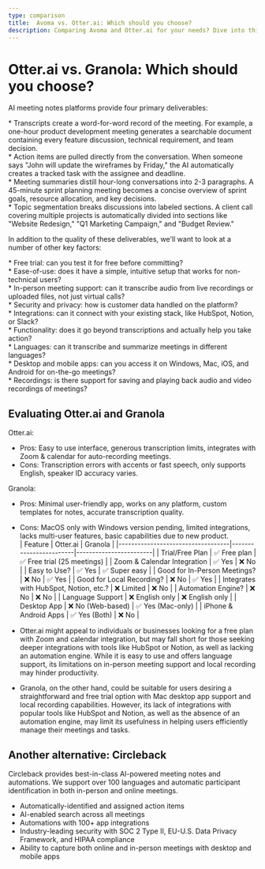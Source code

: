 ```yaml
---
type: comparison
title:  Avoma vs. Otter.ai: Which should you choose?
description: Comparing Avoma and Otter.ai for your needs? Dive into this article to evaluate both tools and discover an alternative, Circleback.
---
```


# Otter.ai vs. Granola: Which should you choose?  
AI meeting notes platforms provide four primary deliverables:  
  
* Transcripts create a word-for-word record of the meeting. For example, a one-hour product development meeting generates a searchable document containing every feature discussion, technical requirement, and team decision.  
* Action items are pulled directly from the conversation. When someone says "John will update the wireframes by Friday," the AI automatically creates a tracked task with the assignee and deadline.  
* Meeting summaries distill hour-long conversations into 2-3 paragraphs. A 45-minute sprint planning meeting becomes a concise overview of sprint goals, resource allocation, and key decisions.  
* Topic segmentation breaks discussions into labeled sections. A client call covering multiple projects is automatically divided into sections like "Website Redesign," "Q1 Marketing Campaign," and "Budget Review."  
  
In addition to the quality of these deliverables, we'll want to look at a number of other key factors:  
  
* Free trial: can you test it for free before committing?  
* Ease-of-use: does it have a simple, intuitive setup that works for non-technical users?  
* In-person meeting support: can it transcribe audio from live recordings or uploaded files, not just virtual calls?  
* Security and privacy: how is customer data handled on the platform?  
* Integrations: can it connect with your existing stack, like HubSpot, Notion, or Slack?  
* Functionality: does it go beyond transcriptions and actually help you take action?  
* Languages: can it transcribe and summarize meetings in different languages?  
* Desktop and mobile apps: can you access it on Windows, Mac, iOS, and Android for on-the-go meetings?  
* Recordings: is there support for saving and playing back audio and video recordings of meetings?    
## Evaluating Otter.ai and Granola  
Otter.ai:
- Pros: Easy to use interface, generous transcription limits, integrates with Zoom & calendar for auto-recording meetings.
- Cons: Transcription errors with accents or fast speech, only supports English, speaker ID accuracy varies.

Granola:
- Pros: Minimal user-friendly app, works on any platform, custom templates for notes, accurate transcription quality.
- Cons: MacOS only with Windows version pending, limited integrations, lacks multi-user features, basic capabilities due to new product.  
| Feature                           | Otter.ai               | Granola                |
|-----------------------------------|------------------------|------------------------|
| Trial/Free Plan                   | ✅ Free plan           | ✅ Free trial (25 meetings) |
| Zoom & Calendar Integration       | ✅ Yes                 | ❌ No                  |
| Easy to Use?                      | ✅ Yes                 | ✅ Super easy          |
| Good for In-Person Meetings?      | ❌ No                  | ✅ Yes                 |
| Good for Local Recording?         | ❌ No                  | ✅ Yes                 |
| Integrates with HubSpot, Notion, etc.? | ❌ Limited         | ❌ No                  |
| Automation Engine?                | ❌ No                  | ❌ No                  |
| Language Support                  | ❌ English only        | ❌ English only        |
| Desktop App                       | ❌ No (Web-based)      | ✅ Yes (Mac-only)      |
| iPhone & Android Apps             | ✅ Yes (Both)          | ❌ No                  |  
- Otter.ai might appeal to individuals or businesses looking for a free plan with Zoom and calendar integration, but may fall short for those seeking deeper integrations with tools like HubSpot or Notion, as well as lacking an automation engine. While it is easy to use and offers language support, its limitations on in-person meeting support and local recording may hinder productivity.

- Granola, on the other hand, could be suitable for users desiring a straightforward and free trial option with Mac desktop app support and local recording capabilities. However, its lack of integrations with popular tools like HubSpot and Notion, as well as the absence of an automation engine, may limit its usefulness in helping users efficiently manage their meetings and tasks.  
## Another alternative: Circleback  
Circleback provides best-in-class AI-powered meeting notes and automations. We support over 100 languages and automatic participant identification in both in-person and online meetings.  
  
* Automatically-identified and assigned action items  
* AI-enabled search across all meetings  
* Automations with 100+ app integrations  
* Industry-leading security with SOC 2 Type II, EU-U.S. Data Privacy Framework, and HIPAA compliance  
* Ability to capture both online and in-person meetings with desktop and mobile apps  